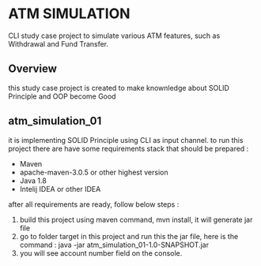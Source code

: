 # ATM SIMULATION
CLI study case project to simulate various ATM features, such as Withdrawal and Fund Transfer. 

## Overview
this study case project is created to make knownledge about SOLID Principle and OOP become Good

## atm_simulation_01
it is implementing SOLID Principle using CLI as input channel.
to run this project there are have some requirements stack that should be prepared :
- Maven
- apache-maven-3.0.5 or other highest version
- Java 1.8
- Intelij IDEA or other IDEA

after all requirements are ready, follow below steps :
1. build this project using maven command, mvn install, it will generate jar file
2. go to folder target in this project and run this the jar file, here is the command :
   java -jar atm_simulation_01-1.0-SNAPSHOT.jar
3. you will see account number field on the console.

